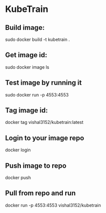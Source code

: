 ﻿# KubeTrain

## Build image:
sudo docker build -t kubetrain .

## Get image id:
sudo docker image ls

## Test image by running it
sudo docker run -p 4553:4553 <imageid>

## Tag image id:
docker tag <imageid> vishal3152/kubetrain:latest

## Login to your image repo
docker login

## Push image to repo
docker push <repositoryname>

## Pull from repo and run
docker run -p 4553:4553 vishal3152/kubetrain



